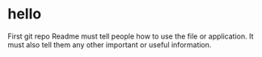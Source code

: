 # hello
First git repo
Readme must tell people how to use the file or application. 
It must also tell them any other important or useful information.

